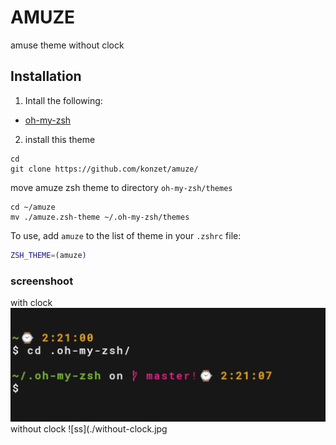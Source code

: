 # AMUZE
amuse theme without clock

## Installation
1. Intall the following:
* [oh-my-zsh](https://github.com/robbyrussell/oh-my-zsh)
2. install this theme
```
cd 
git clone https://github.com/konzet/amuze/
```
move amuze zsh theme to directory `oh-my-zsh/themes`
```
cd ~/amuze
mv ./amuze.zsh-theme ~/.oh-my-zsh/themes
```
To use, add `amuze` to the list of theme in your `.zshrc` file:

```zsh
ZSH_THEME=(amuze)
```
### screenshoot
with clock 
![ss](./with-clock.jpg)
without clock
![ss](./without-clock.jpg
